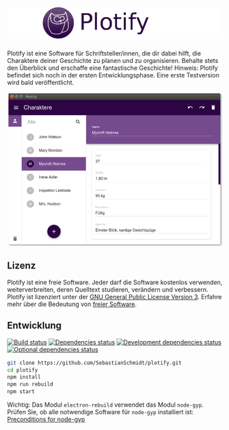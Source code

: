 # ![Plotify](docs/header.png)

Plotify ist eine Software für Schriftsteller/innen, die dir dabei hilft,
die Charaktere deiner Geschichte zu planen und zu organisieren.
Behalte stets den Überblick und erschaffe eine fantastische Geschichte!
Hinweis: Plotify befindet sich noch in der ersten Entwicklungsphase.
Eine erste Testversion wird bald veröffentlicht.

![Screenshot von Plotify](docs/screenshot.png)


## Lizenz

Plotify ist eine freie Software. Jeder darf die Software kostenlos verwenden,
weiterverbreiten, deren Quelltext studieren, verändern und verbessern.
Plotify ist lizenziert unter der [GNU General Public License Version 3](LICENSE).
Erfahre mehr über die Bedeutung von [freier Software](https://www.gnu.org/philosophy/free-sw.de.html).


## Entwicklung

[![Build status](https://img.shields.io/travis/SebastianSchmidt/plotify/master.svg)](https://travis-ci.org/SebastianSchmidt/plotify)
[![Dependencies status](https://img.shields.io/david/SebastianSchmidt/plotify.svg)](https://david-dm.org/SebastianSchmidt/plotify)
[![Development dependencies status](https://img.shields.io/david/dev/SebastianSchmidt/plotify.svg)](https://david-dm.org/SebastianSchmidt/plotify?type=dev)
[![Optional dependencies status](https://img.shields.io/david/optional/SebastianSchmidt/plotify.svg)](https://david-dm.org/SebastianSchmidt/plotify?type=optional)


```bash
git clone https://github.com/SebastianSchmidt/plotify.git
cd plotify
npm install
npm run rebuild
npm start
```

Wichtig: Das Modul `electron-rebuild` verwendet das Modul `node-gyp`. Prüfen Sie,
ob alle notwendige Software für `node-gyp` installiert ist: [Preconditions for node-gyp](https://github.com/nodejs/node-gyp#installation)
